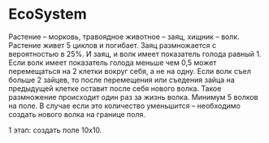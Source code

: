 # EcoSystem
Растение – морковь, травоядное животное – заяц,
хищник – волк. Растение живет 5 циклов и погибает. Заяц размножается с
вероятностью в 25%. И заяц, и волк имеет показатель голода равный 1. Если
волк имеет показатель голода меньше чем 0,5 может перемещаться на 2
клетки вокруг себя, а не на одну. Если волк съел больше 2 зайцев, то после
перемещения или съедения зайца на предыдущей клетке оставит после себя
нового волка. Такое размножение происходит один раз за жизнь волка.
Минимум 5 волков на поле. В случае если это количество уменьшится –
необходимо создать нового волка на границе поля.


1 этап: создать поле 10х10.
